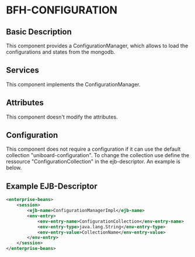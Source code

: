 # BFH-CONFIGURATION

## Basic Description

This component provides a ConfigurationManager, which allows to load the configurations and states
from the mongodb.

## Services

This component implements the ConfigurationManager.

## Attributes

This component doesn't modify the attributes.

## Configuration

This component does not require a configuration if it can use the default collection
"uniboard-configuration". To change the collection use define the ressource "ConfigurationCollection" in the ejb-descriptor. An example is below.

## Example EJB-Descriptor
```xml
<enterprise-beans>
	<session>
		<ejb-name>ConfigurationManagerImpl</ejb-name>
		<env-entry>
			<env-entry-name>ConfigurationCollection</env-entry-name>
			<env-entry-type>java.lang.String</env-entry-type>
			<env-entry-value>CollectionName</env-entry-value>
		</env-entry>
	</session>
</enterprise-beans>
```

